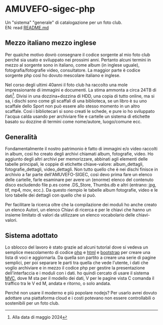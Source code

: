 # AMUVEFO-sigec-php

Un "sistema" "generale" di catalogazione per un foto club.  
EN: read [README.md](./README.md)

## Mezzo italiano mezzo inglese

Per qualche motivo dovrò consegnare il codice sorgente
al mio foto club perché sia usato e sviluppato nei
prossimi anni. Pertanto alcuni termini in mezzo al sorgente
sono in italiano, come album (in inglese uguale), fotografia/fotografie
video, consultatore.
La maggior parte è codice sorgente php così ho dovuto
mescolare italiano e inglese.

Nel corso degli ultimi 40anni il foto club ha raccolto
una mole impressionante di immagini e documenti. La stima
ammonta a circa 24TB di dati[^1]. Divisi in una dozzina+dozzina di HDD,
una copia di tutto online, ma si sa, i dischi sono come gli scaffali
di una biblioteca, se un libro è su uno scaffale dello Sport
non può essere allo stesso momento in un altro scaffale.
Così i bibliotecari si sono creati le schede, e pure io ho
sviluppato l'acqua calda usando per archiviare file e cartelle
un sistema di etichette basato su dozzine di termini come
nome/autore, luogo/comune ecc.

[^1]: Alla data di maggio 2024

## Generalità

Fondamentalmente il nostro patrimonio è fatto di immagini e/o video
raccolti in album, così ho creato degli archivi chiamati album,
fotografie, video. Ho aggiunto degli altri archivi per memorizzare,
abbinati agli elementi delle tabelle principali, le coppie di etichette
chiave-valore: album_dettagli, fotografie_dettagli, video_dettagli.
Non tutto quello che è nei dischi finisce in archivio a far parte
dell'AMUVEFO-SIGEC, così devo prima fare un elenco delle cartelle,
farle esaminare per avere un (enorme) elenco del contenuto disco
escludendo file p.es come .DS_Store, Thumbs.db e altri (entrano: jpg,
tif, mp4, mov, ecc.). Da questo riempio le tabelle album fotografie,
video e le loro tabelle dei dettagli con quello che si può.

Per facilitare la ricerca oltre che la compilazione dei moduli
ho anche creato un elenco Autori, un elenco Chiavi di ricerca e
per le chiavi che hanno un insieme limitato di valori da utilizzare
un elenco vocabolario delle chiavi-valori.

## Sistema adottato

Lo sblocco del lavoro è stato grazie ad alcuni tutorial
dove si vedeva un semplice mescolamento
di codice [php](https://www.php.net)
e [html](https://it.wikipedia.org/wiki/HTML)
e [bootstrap](https://getbootstrap.com)
per creare una lista di voci e aggiornarla. Da quella son partito a
creare una serie di pagine semplici, per poi separare le parti tra
quella che vede l'utente, i dati che voglio archiviare e in mezzo
il codice php per gestire la presentazione dell'interfaccia e
i moduli con i dati. ho quindi cercato di usare il
sistema [MVC](https://it.wikipedia.org/wiki/Model-view-controller),
dove
M sta per il modello dei dati,
V per le pagine vista
C comanda il traffico tra le V ed M, andata e ritorno, o solo andata.

Perché non usare il moderno e più popolare nodejs? Per usarlo
avrei dovuto adottare una piattaforma cloud e i costi potevano
non essere controllabili o sostenibili per un foto club.
